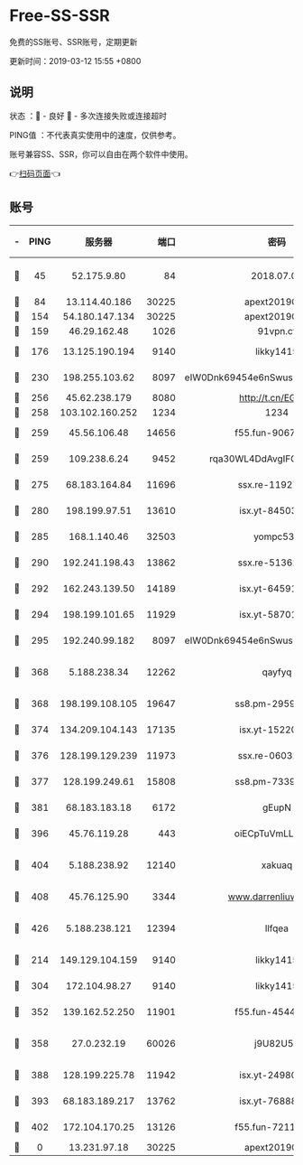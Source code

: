 # Free-SS-SSR

免费的SS账号、SSR账号，定期更新

更新时间：2019-03-12 15:55 +0800

## 说明

状态     ：🙂 - 良好 🙁 - 多次连接失败或连接超时

PING值   ：不代表真实使用中的速度，仅供参考。

账号兼容SS、SSR，你可以自由在两个软件中使用。

👉[扫码页面](https://liesauer.github.io/Free-SS-SSR/)👈

## 账号

|-|PING|服务器|端口|密码|加密方式|区域|
|:----:|:----:|:-----:|-----:|:----:|:----:|:----:|
|🙂|45|52.175.9.80|84|2018.07.07|chacha20-ietf-poly1305|HK|
|🙂|84|13.114.40.186|30225|apext2019006|chacha20|JP|
|🙂|154|54.180.147.134|30225|apext2019006|chacha20|KR|
|🙂|159|46.29.162.48|1026|91vpn.cf|rc4-md5|RU|
|🙂|176|13.125.190.194|9140|likky1415|aes-256-cfb|KR|
|🙂|230|198.255.103.62|8097|eIW0Dnk69454e6nSwuspv9DmS201tQ0D|aes-256-cfb|US|
|🙂|256|45.62.238.179|8080|http://t.cn/EGJIyrl|rc4-md5|CA|
|🙂|258|103.102.160.252|1234|1234|rc4-md5|JP|
|🙂|259|45.56.106.48|14656|f55.fun-90673121|aes-256-cfb|US|
|🙂|259|109.238.6.24|9452|rqa30WL4DdAvgIFG6Fs3znzTa|aes-256-cfb|FR|
|🙂|275|68.183.164.84|11696|ssx.re-11927481|aes-256-cfb|US|
|🙂|280|198.199.97.51|13610|isx.yt-84503596|aes-256-cfb|US|
|🙂|285|168.1.140.46|32503|yompc535|aes-256-cfb|AU|
|🙂|290|192.241.198.43|13862|ssx.re-51362067|aes-256-cfb|US|
|🙂|292|162.243.139.50|14189|isx.yt-64591414|aes-256-cfb|US|
|🙂|294|198.199.101.65|11929|isx.yt-58701773|aes-256-cfb|US|
|🙂|295|192.240.99.182|8097|eIW0Dnk69454e6nSwuspv9DmS201tQ0D|aes-256-cfb|US|
|🙂|368|5.188.238.34|12262|qayfyq|chacha20-ietf-poly1305|BR|
|🙂|368|198.199.108.105|19647|ss8.pm-29593993|aes-256-cfb|US|
|🙂|374|134.209.104.143|17135|isx.yt-15220743|aes-256-cfb|SG|
|🙂|376|128.199.129.239|11973|ssx.re-06032679|aes-256-cfb|SG|
|🙂|377|128.199.249.61|15808|ss8.pm-73399565|aes-256-cfb|SG|
|🙂|381|68.183.183.18|6172|gEupN|aes-256-cfb|SG|
|🙂|396|45.76.119.28|443|oiECpTuVmLLxk4Ts|aes-256-cfb|AU|
|🙂|404|5.188.238.92|12140|xakuaq|chacha20-ietf-poly1305|BR|
|🙂|408|45.76.125.90|3344|www.darrenliuwei.com|aes-256-cfb|AU|
|🙂|426|5.188.238.121|12394|llfqea|chacha20-ietf-poly1305|BR|
|🙂|214|149.129.104.159|9140|likky1415|aes-256-cfb|HK|
|🙂|304|172.104.98.27|9140|likky1415|aes-256-cfb|JP|
|🙂|352|139.162.52.250|11901|f55.fun-45440125|aes-256-cfb|SG|
|🙂|358|27.0.232.19|60026|j9U82U53|xchacha20-ietf-poly1305|HK|
|🙂|388|128.199.225.78|11942|isx.yt-24980353|aes-256-cfb|SG|
|🙂|393|68.183.189.217|13762|isx.yt-76888960|aes-256-cfb|SG|
|🙂|402|172.104.170.25|13126|f55.fun-72116969|aes-256-cfb|SG|
|🙁|0|13.231.97.18|30225|apext2019006|chacha20|JP|
